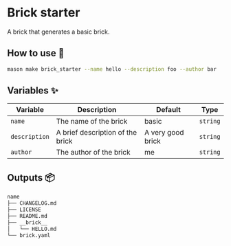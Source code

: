 # Brick starter

A brick that generates a basic brick.



## How to use 🚀

```sh
mason make brick_starter --name hello --description foo --author bar
```



## Variables ✨

| Variable      | Description                      | Default           | Type     |
| ------------- | -------------------------------- | ----------------- | -------- |
| `name`        | The name of the brick            | basic             | `string` |
| `description` | A brief description of the brick | A very good brick | `string` |
| `author`      | The author of the brick          | me                | `string` |



## Outputs 📦

```sh
name
├── CHANGELOG.md
├── LICENSE
├── README.md
├── __brick__
│   └── HELLO.md
└── brick.yaml
```
